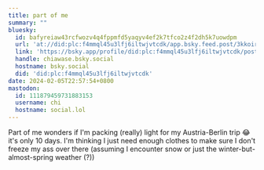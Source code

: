 ```yaml
---
title: part of me
summary: ""
bluesky:
  id: bafyreiaw43rcfwozv4q4fppmfd5yaqyv4ef2k7tfco2z4f2dh5k7uowdpm
  url: 'at://did:plc:f4mmql45u3lfj6iltwjvtcdk/app.bsky.feed.post/3kkoirybewt2e'
  link: 'https://bsky.app/profile/did:plc:f4mmql45u3lfj6iltwjvtcdk/post/3kkoirybewt2e'
  handle: chiawase.bsky.social
  hostname: bsky.social
  did: 'did:plc:f4mmql45u3lfj6iltwjvtcdk'
date: 2024-02-05T22:57:54+0800
mastodon:
  id: 111879459731883153
  username: chi
  hostname: social.lol
---
```


Part of me wonders if I'm packing (really) light for my Austria-Berlin trip 😂  it's only 10 days. I'm thinking I just need enough clothes to make sure I don't freeze my ass over there (assuming I encounter snow or just the winter-but-almost-spring weather (?)) 
